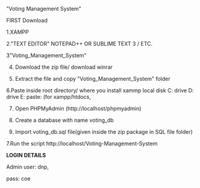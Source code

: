  "Voting Management System"

FIRST Download

1.XAMPP

2."TEXT EDITOR" NOTEPAD++ OR SUBLIME TEXT 3 / ETC.

3"Voting_Management_System"

4. Download the zip file/ download winrar

5. Extract the file and copy "Voting_Management_System" folder

6.Paste inside root directory/ where you install xammp local disk C: drive D: drive E: paste: (for xampp/htdocs, 

7. Open PHPMyAdmin (http://localhost/phpmyadmin)

8. Create a database with name voting_db

6. Import voting_db.sql file(given inside the zip package in SQL file folder)

7.Run the script http://localhost/Voting-Management-System


**LOGIN DETAILS** 

Admin
user: dnp, 

pass: coe

